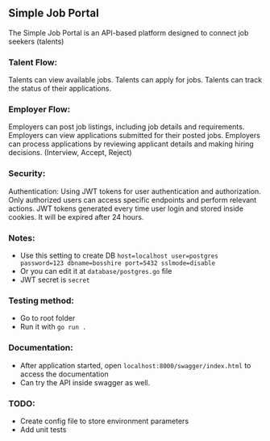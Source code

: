 ## Simple Job Portal

The Simple Job Portal is an API-based platform designed to connect job seekers (talents)

### Talent Flow:

Talents can view available jobs.
Talents can apply for jobs.
Talents can track the status of their applications.

### Employer Flow:

Employers can post job listings, including job details and requirements.
Employers can view applications submitted for their posted jobs.
Employers can process applications by reviewing applicant details and making hiring
decisions. (Interview, Accept, Reject)

### Security:

Authentication: Using JWT tokens for user authentication and authorization. Only authorized users can access specific endpoints and perform relevant actions.
JWT tokens generated every time user login and stored inside cookies. It will be expired after 24 hours.

### Notes:

- Use this setting to create DB `host=localhost user=postgres password=123 dbname=bosshire port=5432 sslmode=disable`
- Or you can edit it at `database/postgres.go` file
- JWT secret is `secret`

### Testing method:

- Go to root folder
- Run it with `go run .`

### Documentation:

- After application started, open `localhost:8000/swagger/index.html` to access the documentation
- Can try the API inside swagger as well.

### TODO:

- Create config file to store environment parameters
- Add unit tests
